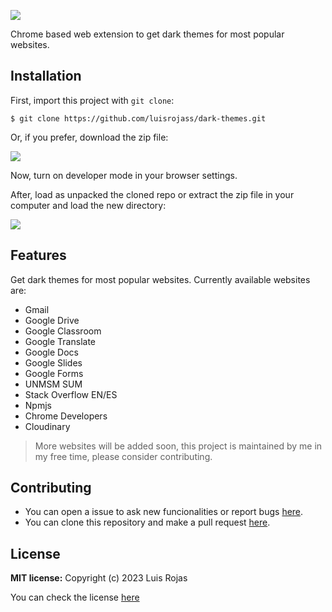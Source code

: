 ![][banner-img]

Chrome based web extension to get dark themes for most popular websites.

## Installation
First, import this project with `git clone`:
```
$ git clone https://github.com/luisrojass/dark-themes.git
```

Or, if you prefer, download the zip file:

![][downloadzip-img]

Now, turn on developer mode in your browser settings.

After, load as unpacked the cloned repo or extract the zip file in your computer and load the new directory:

![][loadunpacked-img]

## Features
Get dark themes for most popular websites. Currently available websites are:
  * Gmail
  * Google Drive
  * Google Classroom
  * Google Translate
  * Google Docs
  * Google Slides
  * Google Forms
  * UNMSM SUM
  * Stack Overflow EN/ES
  * Npmjs
  * Chrome Developers
  * Cloudinary

> More websites will be added soon, this project is maintained by me in my free time, please consider contributing.

## Contributing
  * You can open a issue to ask new funcionalities or report bugs [here][issue-link].
  * You can clone this repository and make a pull request [here][pullrequest-link].

## License
**MIT license:**
Copyright (c) 2023 Luis Rojas

You can check the license [here][license-link]

[banner-img]: https://res.cloudinary.com/dda2colxy/image/upload/v1681953768/github/readmes/dark-themes/github-darkthemes-banner_xsec2v.png

[downloadzip-img]: https://res.cloudinary.com/dda2colxy/image/upload/v1681794916/github/readmes/dark-themes/github-darkthemes-downloadzip_jabhp6.png

[loadunpacked-img]: https://res.cloudinary.com/dda2colxy/image/upload/v1681875281/github/readmes/dark-themes/github-darkthemes-load-unpacked_ufhi0x.png

[issue-link]: https://github.com/luisrojass/dark-themes/issues

[pullrequest-link]: https://github.com/luisrojass/randomsort/pulls

[license-link]: https://github.com/luisrojass/dark-themes/blob/main/LICENSE